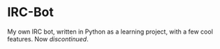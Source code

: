 IRC-Bot
=======

My own IRC bot, written in Python as a learning project, with a few cool features. Now *discontinued*.
